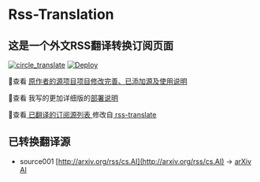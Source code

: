 #  Rss-Translation

## 这是一个外文RSS翻译转换订阅页面 

[![circle_translate](https://github.com/ccinls/Rss-Translation/actions/workflows/circle_translate.yml/badge.svg)](https://github.com/ccinls/Rss-Translation/actions/workflows/circle_translate.yml) [![Deploy](https://github.com/ccinls/Rss-Translation/actions/workflows/jekyll-gh-pages.yml/badge.svg)](https://github.com/ccinls/Rss-Translation/actions/workflows/jekyll-gh-pages.yml)

 📢查看 [原作者的源项目项目修改完善、已添加源及使用说明](https://github.com/ccinls/Rss-Translation/tree/main/illustrate) 

 📢查看 我写的更加详细版的[部署说明](https://www.ccinls.net/tutorial/801)

 📢查看[ 已翻译的订阅源列表 ](https://ccinls.github.io/Rss-Translation) 修改自[ rss-translate ](https://github.com/rcy1314/Rss-Translation)

## 已转换翻译源
 - source001 [http://arxiv.org/rss/cs.AI](http://arxiv.org/rss/cs.AI) -> [arXiv AI](rss/arXiv%20AI.xml)
